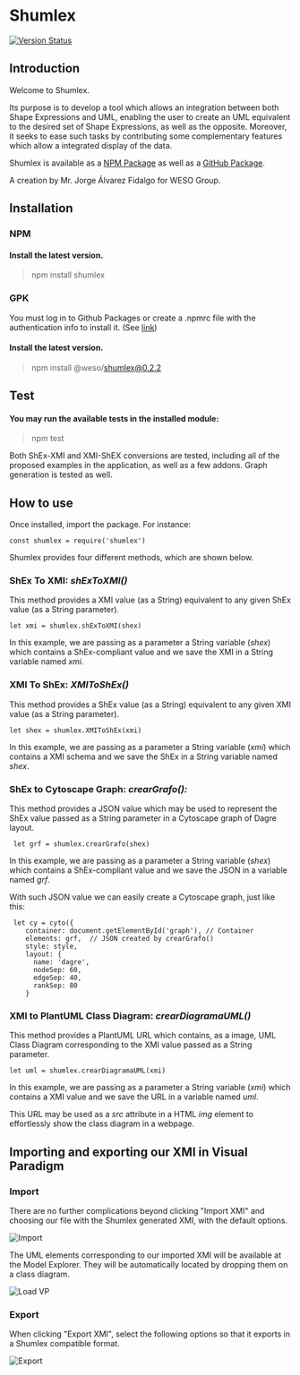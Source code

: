 # Shumlex
[![Version Status](https://img.shields.io/badge/version-0.2.2-green.svg)](https://github.com/weso/shumlex)

## Introduction
Welcome to Shumlex. 

Its purpose is to develop a tool which allows an integration between both Shape Expressions and UML, enabling the user to create an UML equivalent to the desired set of Shape Expressions, as well as the opposite. Moreover, it seeks to ease such tasks by contributing some complementary features which allow a integrated display of the data.

Shumlex is available as a [NPM Package](https://www.npmjs.com/package/shumlex) as well as a [GitHub Package](https://github.com/weso/shumlex/packages/436974).

A creation by Mr. Jorge Álvarez Fidalgo for WESO Group.

## Installation

### NPM

#### Install the latest version.
> npm install shumlex

### GPK

You must log in to Github Packages or create a .npmrc file with the authentication info to install it. (See [link](https://docs.github.com/es/free-pro-team@latest/packages/using-github-packages-with-your-projects-ecosystem/configuring-npm-for-use-with-github-packages))

#### Install the latest version.
> npm install @weso/shumlex@0.2.2


## Test

#### You may run the available tests in the installed module:
> npm test

Both ShEx-XMI and XMI-ShEX conversions are tested, including all of the proposed examples in the application, as well as a few addons. Graph generation is tested as well.

## How to use

Once installed, import the package. For instance:

```
const shumlex = require('shumlex')
```

Shumlex provides four different methods, which are shown below.

### ShEx To XMI: _shExToXMI()_

This method provides a XMI value (as a String) equivalent to any given ShEx value (as a String parameter).

```
let xmi = shumlex.shExToXMI(shex)
```

In this example, we are passing as a parameter a String variable (_shex_) which contains a ShEx-compliant value and we save the XMI in a String variable named _xmi_.

### XMI To ShEx: _XMIToShEx()_

This method provides a ShEx value (as a String) equivalent to any given XMI value (as a String parameter).

```
let shex = shumlex.XMIToShEx(xmi)
```

In this example, we are passing as a parameter a String variable (_xmi_) which contains a XMI schema and we save the ShEx in a String variable named _shex_.

### ShEx to Cytoscape Graph: _crearGrafo():_

This method provides a JSON value which may be used to represent the ShEx value passed as a String parameter in a Cytoscape graph of Dagre layout.

```
 let grf = shumlex.crearGrafo(shex)
 ```

In this example, we are passing as a parameter a String variable (_shex_) which contains a ShEx-compliant value and we save the JSON in a variable named _grf_.

With such JSON value we can easily create a Cytoscape graph, just like this:

```
 let cy = cyto({
    container: document.getElementById('graph'), // Container
    elements: grf,  // JSON created by crearGrafo()
    style: style,
    layout: {
      name: 'dagre',
      nodeSep: 60,
      edgeSep: 40,
      rankSep: 80
    }
```

### XMI to PlantUML Class Diagram: _crearDiagramaUML()_

This method provides a PlantUML URL which contains, as a image, UML Class Diagram corresponding to the XMI value passed as a String parameter.

```
let uml = shumlex.crearDiagramaUML(xmi)
```

In this example, we are passing as a parameter a String variable (_xmi_) which contains a XMI value and we save the URL in a variable named _uml_.

This URL may be used as a _src_ attribute in a HTML _img_ element to effortlessly show the class diagram in a webpage.


## Importing and exporting our XMI in Visual Paradigm

### Import
There are no further complications beyond clicking "Import XMI" and choosing our file with the Shumlex generated XMI, with the default options.

![Import](https://github.com/jorgealvarezfidalgo/Shumlex/blob/master/docs/img/importxmi.PNG)

The UML elements corresponding to our imported XMI will be available at the Model Explorer. They will be automatically located by dropping them on a class diagram.

![Load VP](https://github.com/jorgealvarezfidalgo/Shumlex/blob/master/docs/img/cargarvp.PNG)

### Export
When clicking "Export XMI", select the following options so that it exports in a Shumlex compatible format.

![Export](https://github.com/jorgealvarezfidalgo/Shumlex/blob/master/docs/img/exportxmi.PNG)

